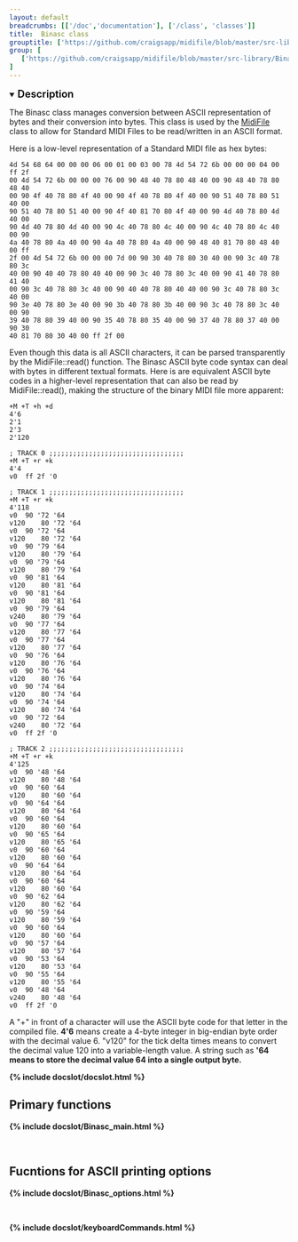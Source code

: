 ```yaml
---
layout: default
breadcrumbs: [['/doc','documentation'], ['/class', 'classes']]
title:  Binasc class
grouptitle: ['https://github.com/craigsapp/midifile/blob/master/src-library', 'Source Code']
group: [
   ['https://github.com/craigsapp/midifile/blob/master/src-library/Binasc.cpp', 'Binasc.cpp'],
]
---
```


<details open>
<summary><span style="font-weight:600; color:black; font-size:130%;">Description<span></summary>

The Binasc class manages conversion between ASCII representation of bytes
and their conversion into bytes.  This class is used by the 
<a href="../MidiFile">MidiFile</a> class to allow for Standard MIDI 
Files to be read/written in an ASCII format.

Here is a low-level representation of a Standard MIDI file as hex bytes:

```
4d 54 68 64 00 00 00 06 00 01 00 03 00 78 4d 54 72 6b 00 00 00 04 00 ff 2f 
00 4d 54 72 6b 00 00 00 76 00 90 48 40 78 80 48 40 00 90 48 40 78 80 48 40 
00 90 4f 40 78 80 4f 40 00 90 4f 40 78 80 4f 40 00 90 51 40 78 80 51 40 00 
90 51 40 78 80 51 40 00 90 4f 40 81 70 80 4f 40 00 90 4d 40 78 80 4d 40 00 
90 4d 40 78 80 4d 40 00 90 4c 40 78 80 4c 40 00 90 4c 40 78 80 4c 40 00 90 
4a 40 78 80 4a 40 00 90 4a 40 78 80 4a 40 00 90 48 40 81 70 80 48 40 00 ff 
2f 00 4d 54 72 6b 00 00 00 7d 00 90 30 40 78 80 30 40 00 90 3c 40 78 80 3c 
40 00 90 40 40 78 80 40 40 00 90 3c 40 78 80 3c 40 00 90 41 40 78 80 41 40 
00 90 3c 40 78 80 3c 40 00 90 40 40 78 80 40 40 00 90 3c 40 78 80 3c 40 00 
90 3e 40 78 80 3e 40 00 90 3b 40 78 80 3b 40 00 90 3c 40 78 80 3c 40 00 90 
39 40 78 80 39 40 00 90 35 40 78 80 35 40 00 90 37 40 78 80 37 40 00 90 30 
40 81 70 80 30 40 00 ff 2f 00 
```

Even though this data is all ASCII characters, it can be parsed transparently 
by the MidiFile::read() function.  The Binasc ASCII byte code syntax can deal
with bytes in different textual formats.  Here is are equivalent ASCII byte 
codes in a higher-level representation that can also be read by 
MidiFile::read(), making the structure of the binary MIDI file more apparent:

```
+M +T +h +d
4'6
2'1
2'3
2'120

; TRACK 0 ;;;;;;;;;;;;;;;;;;;;;;;;;;;;;;;;;;
+M +T +r +k
4'4
v0	ff 2f '0

; TRACK 1 ;;;;;;;;;;;;;;;;;;;;;;;;;;;;;;;;;;
+M +T +r +k
4'118
v0	90 '72 '64
v120	80 '72 '64
v0	90 '72 '64
v120	80 '72 '64
v0	90 '79 '64
v120	80 '79 '64
v0	90 '79 '64
v120	80 '79 '64
v0	90 '81 '64
v120	80 '81 '64
v0	90 '81 '64
v120	80 '81 '64
v0	90 '79 '64
v240	80 '79 '64
v0	90 '77 '64
v120	80 '77 '64
v0	90 '77 '64
v120	80 '77 '64
v0	90 '76 '64
v120	80 '76 '64
v0	90 '76 '64
v120	80 '76 '64
v0	90 '74 '64
v120	80 '74 '64
v0	90 '74 '64
v120	80 '74 '64
v0	90 '72 '64
v240	80 '72 '64
v0	ff 2f '0

; TRACK 2 ;;;;;;;;;;;;;;;;;;;;;;;;;;;;;;;;;;
+M +T +r +k
4'125
v0	90 '48 '64
v120	80 '48 '64
v0	90 '60 '64
v120	80 '60 '64
v0	90 '64 '64
v120	80 '64 '64
v0	90 '60 '64
v120	80 '60 '64
v0	90 '65 '64
v120	80 '65 '64
v0	90 '60 '64
v120	80 '60 '64
v0	90 '64 '64
v120	80 '64 '64
v0	90 '60 '64
v120	80 '60 '64
v0	90 '62 '64
v120	80 '62 '64
v0	90 '59 '64
v120	80 '59 '64
v0	90 '60 '64
v120	80 '60 '64
v0	90 '57 '64
v120	80 '57 '64
v0	90 '53 '64
v120	80 '53 '64
v0	90 '55 '64
v120	80 '55 '64
v0	90 '48 '64
v240	80 '48 '64
v0	ff 2f '0
```

A "+" in front of a character will use the ASCII byte code for that
letter in the compiled file.  <b>4'6</b> means create a 4-byte
integer in big-endian byte order with the decimal value 6.  "v120"
for the tick delta times means to convert the decimal value 120
into a variable-length value.  A string such as <b>'64<b> means to
store the decimal value 64 into a single output byte.

</details>

{% include docslot/docslot.html %}

Primary functions
----------------

{% include docslot/Binasc_main.html %}

&nbsp;

Fucntions for ASCII printing options
------------------------------------

{% include docslot/Binasc_options.html %}

&nbsp;

{% include docslot/keyboardCommands.html %}

